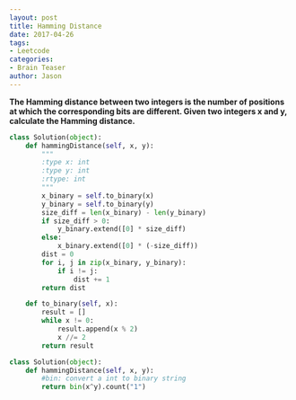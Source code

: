 ```yaml
---
layout: post
title: Hamming Distance
date: 2017-04-26
tags:
- Leetcode
categories:
- Brain Teaser
author: Jason
---
```

**The Hamming distance between two integers is the number of positions at which the corresponding bits are different. Given two integers x and y, calculate the Hamming distance.**

```python
class Solution(object):
    def hammingDistance(self, x, y):
        """
        :type x: int
        :type y: int
        :rtype: int
        """
        x_binary = self.to_binary(x)
        y_binary = self.to_binary(y)
        size_diff = len(x_binary) - len(y_binary)
        if size_diff > 0:
            y_binary.extend([0] * size_diff)
        else:
            x_binary.extend([0] * (-size_diff))
        dist = 0
        for i, j in zip(x_binary, y_binary):
            if i != j:
                dist += 1
        return dist

    def to_binary(self, x):
        result = []
        while x != 0:
            result.append(x % 2)
            x //= 2
        return result
```

```python
class Solution(object):
    def hammingDistance(self, x, y):
        #bin: convert a int to binary string
        return bin(x^y).count("1")
```
